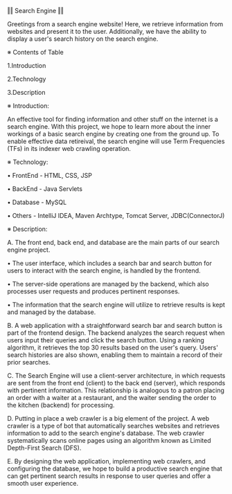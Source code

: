 ‖‖ Search Engine ‖‖

Greetings from a search engine website! Here, we retrieve information from websites and present it to the user. Additionally, we have the ability to display a user's search history on the search engine.

※ Contents of Table

  1.Introduction
  
  2.Technology 
  
  3.Description

※ Introduction:

An effective tool for finding information and other stuff on the internet is a search engine. With this project, we hope to learn more about the inner workings of a basic search engine by creating one from the ground up. To enable effective data retireival, the search engine will use Term Frequencies (TFs) in its indexer web crawling operation.

※ Technology:

   • FrontEnd - HTML, CSS, JSP

   • BackEnd - Java Servlets

   • Database - MySQL

   • Others - IntelliJ IDEA, Maven Archtype, Tomcat Server, JDBC(ConnectorJ)

※ Description:

A. The front end, back end, and database are the main parts of our search engine project.

   • The user interface, which includes a search bar and search button for users to interact with the search engine, is handled by the frontend.

   • The server-side operations are managed by the backend, which also processes user requests and produces pertinent responses.

   • The information that the search engine will utilize to retrieve results is kept and managed by the database.

B. A web application with a straightforward search bar and search button is part of the frontend design. The backend analyzes the search request when users input their queries and click the search button. Using a ranking algorithm, it retrieves the top 30 results based on the user's query. Users' search histories are also shown, enabling them to maintain a record of their prior searches.

C. The Search Engine will use a client-server architecture, in which requests are sent from the front end (client) to the back end (server), which responds with pertinent information. This relationship is analogous to a patron placing an order with a waiter at a restaurant, and the waiter sending the order to the kitchen (backend) for processing.

D. Putting in place a web crawler is a big element of the project. A web crawler is a type of bot that automatically searches websites and retrieves information to add to the search engine's database. The web crawler systematically scans online pages using an algorithm known as Limited Depth-First Search (DFS).

E. By designing the web application, implementing web crawlers, and configuring the database, we hope to build a productive search engine that can get pertinent search results in response to user queries and offer a smooth user experience.




